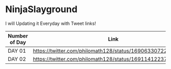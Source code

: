 # NinjaSlayground

I will Updating it Everyday with Tweet links!

| Number of Day  | Link | Language |
| ------------- | ------------- | ------------- |
| DAY 01  | https://twitter.com/philomath128/status/1690633072285519872 | Python |
| DAY 02  | https://twitter.com/philomath128/status/1691141223778848768 | Python |
